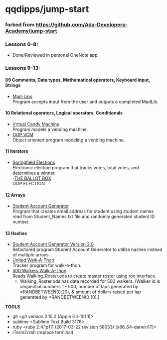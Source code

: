 # qqdipps/jump-start
### forked from https://github.com/Ada-Developers-Academy/jump-start
### Lessons 0-8: 
- Done/Reviewed in personal OneNote app.
### Lessons 9-13:     
#### 09  Comments, Data types, Mathematical operators, Keyboard input, Strings     
- [Mad-Lips](https://github.com/qqdipps/JumpStart-WorkingItOut/blob/master/Lesson.9.Grammer/madlib.rb)       
     Program accepts input from the user and outputs a completed MadLib.
#### 10	Relational operators, Logical operators, Conditionals   
- [Virtual Candy Machine](https://github.com/qqdipps/JumpStart-WorkingItOut/blob/master/Lesson.10.Expressions/CandyMachine.rb)  
     Program models a vending machine.
- [OOP VCM](https://gist.github.com/qqdipps/2023aae5b98b6314840d399b143bedc1)  
     Object oriented program modeling a vending machine. 
#### 11  Iterators     
- [Springfield Elections](https://github.com/qqdipps/JumpStart-WorkingItOut/blob/master/Lesson.11.iterators/elections.rb)      
     Electronic election program that tracks votes, total votes, and determines a winner.  
-[THE BALLOT BOX](https://gist.github.com/qqdipps/2cdd0c92d5ff2c7446ca3c578915d7e2)  
     OOP ELECTION


#### 12	Arrays     
- [Student Account Generator](https://github.com/qqdipps/JumpStart-WorkingItOut/blob/master/Lesson.12.Array/Account_Generator.rb)     
     Program that creates email address for student using student names read from Student_Names.txt file and randomly        generated student ID number.


#### 13	Hashes     
- [Student Account Generator Version 2.0](https://github.com/qqdipps/JumpStart-WorkingItOut/blob/master/Lesson.13.Hash/Account_Generator_Continued.rb)      
     Refactored program Student Account Generator to utilize hashes instead of multiple arrays.  
- [United Walk-A-Thon](https://github.com/qqdipps/JumpStart-WorkingItOut/blob/master/Lesson.13.Hash/Walk_A_Thon.rb)     
     Tracker program for walk-a-thon.
- [500 Walkers Walk-A-Thon](https://github.com/qqdipps/JumpStart-WorkingItOut/blob/master/Lesson.13.Hash/Walk_A_Thon_500_enhanced.rb)     
     Reads Walking_Roster.ods to create master roster using [roo](https://github.com/roo-rb/roo) interface.      
     - Walking_Roster.ods has data recorded for 500 walkers. (Walker id is sequential numbers 1 - 500, number of laps generated by =RANDBETWEEN(0;20), & amount of dollars raised per lap generated by =RANDBETWEEN(0;10).)
     





     
**TOOLS**   
- git <git version 2.15.2 (Apple Git-101.1)>     
- sublime <Sublime Text Build 3176>      
- ruby <ruby 2.4.1p111 (2017-03-22 revision 58053) [x86_64-darwin17]>        
- iTerm2/zsh (replace terminal)
